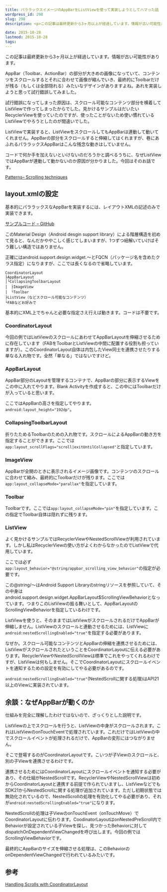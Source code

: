 ```yaml
---
title: パララックスイメージのAppBarをListViewを使って実装しようとしてハマった話
wordpress_id: 298
slug: 298
description: <p>この記事は最終更新から3ヶ月以上が経過しています。情報が古い可能性があります。AppBar（Toolbar、ActionBar）の部分が大きめの画像になっていて、コンテンツをスクロールするとそれに合わせて画像が縮んでいき [&hellip;]</p>

date: 2015-10-28
lastmod: 2015-10-28
tags: 
---
```


<div id="wppda_alert">この記事は最終更新から3ヶ月以上が経過しています。情報が古い可能性があります。</div><p>AppBar（Toolbar、ActionBar）の部分が大きめの画像になっていて、コンテンツをスクロールするとそれに合わせて画像が縮んでいき、最終的にToolbarだけが残る（もしくは全部隠れる）みたいなデザインがありますよね。あれを実装しようと思って試行錯誤してみました。</p>
<p>試行錯誤になってしまった原因は、スクロール可能なコンテンツ部分を横着してListViewで作ってしまったからでした。見かけるサンプルはだいたいRecyclerViewを使っていたのですが、使ったことがないため使い慣れているListViewでやろうとしたのが間違いでした。</p>
<p>ListViewで実装すると、ListViewをスクロールしてもAppBarは連動して動いてくれません。AppBarの部分をスクロールすると伸縮してはくれますが、巷にあふれるパララックスAppBarはこんな残念な動きはしていません。</p>
<p>コードで何か手を加えないといけないのだろうかと調べるうちに、なぜListViewではAppBarが連動して動かないのか原因が分かりました。今回はそのお話です。</p>
<p><a href="https://www.google.com/design/spec/patterns/scrolling-techniques.html#scrolling-techniques-scrolling">Patterns– Scrolling techniques</a></p>
<h2>layout.xmlの設定</h2>
<p>基本的にパララックスなAppBarを実装するには、レイアウトXMLの記述のみで実装できます。</p>
<p><a href="https://github.com/gen0083/PracticeAndroidSupportLibrary/blob/master/app/src/main/res/layout/activity_app_bar_flexible_space_with_image.xml">サンプルコード &#8211; GitHub</a></p>
<p>このMaterial Design（Android desgin support library）による階層構造を初めて見ると、なんだかややこしく感じてしまいますが、1つずつ紐解いていけばそう難しい構造ではありません。</p>
<p>正確にはandroid.support.design.widget.〜とFQCN（パッケージ名を含めたクラス指定）になりますが、ここでは長くなるので省略しています。</p>
<pre><code>CoordinatorLayout
├AppBarLayout
│└CollapsingToolbarLayout
│　├ImageView
│　└Toolbar
├ListView（などスクロール可能なコンテンツ）
└FABなどお好みで
</code></pre>
<p>基本的にXML上でちゃんと必要な指定さえ行えば動きます。コードは不要です。</p>
<h3>CoordinatorLayout</h3>
<p>今回の例ではListViewのスクロールにあわせてAppBarLayoutを伸縮させるために存在しています（FABをToolbarとListViewの中間に配置する役割も担っていますが）。このCoordinatorLayout自体は内包したView同士を連携させたりする単なる入れ物です。全然「単なる」ではないですけど。</p>
<h3>AppBarLayout</h3>
<p>AppBar部分のLayoutを管理するコンテナで、AppBarの部分に表示するViewをこの中に入れてやります。Blank Activityを作成すると、この中にはToolbarだけが入っていると思います。</p>
<p>ここではAppBarの高さを指定してやります。<code>android:layout_height="192dp"</code>。</p>
<h3>CollapsingToolbarLayout</h3>
<p>折りたためるToolbarのための入れ物です。スクロールによるAppBarの動き方を指定することができます。ここでは<code>app:layout_scrollFlags="scroll|exitUntilCollapsed"</code>と指定しています。</p>
<h3>ImageView</h3>
<p>AppBarが全開のときに表示されるイメージ画像です。コンテンツのスクロールに合わせて縮み、最終的にToolbarだけが残ります。ここでは<code>app:layout_collapseMode="parallax"</code>を指定しています。</p>
<h3>Toolbar</h3>
<p>Toolbarです。ここでは<code>app:layout_collapseMode="pin"</code>を指定しています。この指定でToolbar自体は隠れずに残ります。</p>
<h3>ListView</h3>
<p>よく見かけるサンプルではRecyclerViewやNestedScrollViewが利用されています。しかし私はRecyclerViewの使い方がよくわからなかったのでListViewで代用しています。</p>
<p>ここでは必ず<code>app:layout_behavior="@string/appbar_scrolling_view_behavior"</code>の指定が必要です。</p>
<p>この@string/〜はAndroid Support Libraryのstringリソースを参照していて、その中身はandroid.support.design.widget.AppBarLayout$ScrollingViewBehaviorとなっています。つまりこのListViewの振る舞いとして、AppBarLayoutのScrollingViewBehaviorを指定しているわけです。</p>
<p>ListViewを使うと、そのままではListViewがスクロールされるだけでAppBarが伸縮しません。ListViewのスクロールと連動させるためには、ListViewに<code>android:nestedScrollingEnabled="true"</code>を指定する必要があります。</p>
<p>なぜか。スクロール可能なコンテンツとAppBarの伸縮を連携させるためには、ListViewがスクロールされたということをCoordinatorLayoutに伝える必要があります。RecyclerViewやNestedScrollViewは標準でこれをやってくれるわけですが、ListViewは何もしません。そこでCoordinatorLayoutにスクロールイベントを通知するための設定を有効にしてやる必要があるのです。</p>
<p><code>android:nestedScrollingEnabled="true"</code>(NestedScrollに関する処理)はAPI21以上のViewに実装されています。</p>
<h2>余談：なぜAppBarが動くのか</h2>
<p>仕組みを完全に理解したわけではないので、ざっくりとした説明です。</p>
<p>ListViewの上でスクロールを行うと、ListViewの中身がスクロールされます。これはListViewのonTouchEventで処理されています。これだけではListViewの中でスクロールイベントが処理されるだけで、AppBarの変形にはつながりません。</p>
<p>そこで登場するのがCoordinatorLayoutです。こいつが子Viewのスクロールと、別の子Viewを連携させるわけです。</p>
<p>連携させるためにはCoordinatorLayoutにスクロールイベントを通知する必要があり、その仕組がNestedScrollです。RecyclerViewやNestedScrollViewは初めからCoordinatorLayoutと連携する前提で作られていますし、ListViewなどでもSDK21からNestedScrollに関する処理が追加されています。ただし初期状態では無効化されているので、NestedScrollの処理を有効化してやる必要があり、それが<code>android:nestedScrollingEnabled="true"</code>になります。</p>
<p>NestedScrollの処理は子ViewのonTouchEvent（onTouchMove）でCoordinatorLayoutに伝わります。CoodinatorLayoutはonNestedPreScroll内でBehaviorが設定されている子Viewを探し、見つかったBehaviorに対してdispatchOnDependentViewChangedを呼び出します。今回の例ではScrollingViewBehaviorです。</p>
<p>最終的にAppBarのサイズを伸縮させる処理は、このBehaviorのonDependentViewChangedで行われているみたいです。</p>
<h2>参考</h2>
<p><a href="https://guides.codepath.com/android/Handling-Scrolls-with-CoordinatorLayout">Handling Scrolls with CoordinatorLayout</a></p>

  